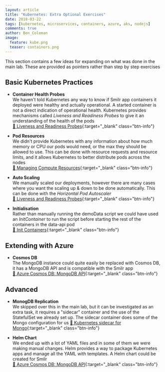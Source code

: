 ```yaml
---
layout: article
title: "Kubernetes: Extra Optional Exercises"
date: 2018-03-22
tags: [kubernetes, microservices, containers, azure, aks, nodejs]
comments: true
author: Ben_Coleman
image:
  feature: kube.png
  teaser: containers.png
---
```

This section contains a few ideas for expanding on what was done in the main lab. These are provided as pointers rather than step by step exercises

## Basic Kubernetes Practices
- **Container Health Probes**  
We haven't told Kubernetes any way to know if Smilr app containers it deployed were healthy and actually operational. A started container is not a direct indication of operational health. Kubernetes provides mechanisms called *Liveness and Readiness Probes* to give it an understanding of the health of the pods  
[📘 Liveness and Readiness Probes](https://kubernetes.io/docs/tasks/configure-pod-container/configure-liveness-readiness-probes/#define-readiness-probes){:target="_blank" class="btn-info"}

- **Pod Resources**  
We didn't provide Kubernetes with any information about how much memory or CPU our pods would need, or the max they should be allowed to use. This can be done with resource requests and resource limits, and it allows Kubernetes to better distribute pods across the nodes  
[📘 Managing Compute Resources](https://kubernetes.io/docs/concepts/configuration/manage-compute-resources-container/){:target="_blank" class="btn-info"}

- **Auto Scaling**  
We manually scaled our deployments, however there are many cases where you want the scaling up & down to be done automatically. This can be done with the *Horizontal Pod Autoscaler*  
[📘 Liveness and Readiness Probes](https://kubernetes.io/docs/tasks/run-application/horizontal-pod-autoscale/){:target="_blank" class="btn-info"}

- **Initialisation**  
Rather than manually running the demoData script we could have used an *InitContainer* to run the script before starting the rest of the containers in the data-api pod   
[📘 Init Containers](https://kubernetes.io/docs/concepts/workloads/pods/init-containers/){:target="_blank" class="btn-info"}


## Extending with Azure
- **Cosmos DB**  
The MongoDB instance could quite easily be replaced with Cosmos DB, it has a MongoDB API and is compatible with the Smilr app   
[📘 Azure Cosmos DB: MongoDB API](https://docs.microsoft.com/en-us/azure/cosmos-db/mongodb-introduction){:target="_blank" class="btn-info"}


## Advanced
- **MonogDB Replication**  
We skipped over this in the main lab, but it can be investigated as an extra task, it requires a "sidecar" container and the use of the StatefulSet we already set up. The sidecar container does some of the Mongo configuration for us 
[📘 Kubernetes sidecar for Mongo](https://github.com/cvallance/mongo-k8s-sidecar){:target="_blank" class="btn-info"}

- **Helm Chart**  
We ended up with a lot of YAML files and in some of them we were making manual changes. Helm provides a way to package Kubernetes apps and manage all the YAML with templates. A Helm chart could be created for Smilr  
[📘 Azure Cosmos DB: MongoDB API](https://docs.helm.sh/){:target="_blank" class="btn-info"}

